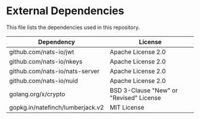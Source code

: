 # External Dependencies

This file lists the dependencies used in this repository.

| Dependency | License |
|-|-|
| github.com/nats-io/jwt            | Apache License 2.0 |
| github.com/nats-io/nkeys          | Apache License 2.0 |
| github.com/nats-io/nats-server    | Apache License 2.0 |
| github.com/nats-io/nuid          | Apache License 2.0 |
| golang.org/x/crypto               | BSD 3-Clause "New" or "Revised" License |
| gopkg.in/natefinch/lumberjack.v2  | MIT License |
